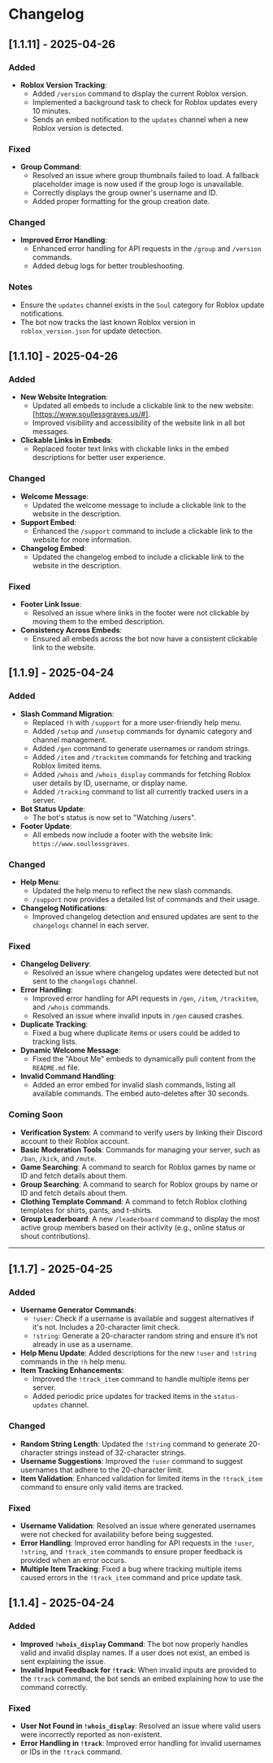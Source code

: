 # Changelog

## [1.1.11] - 2025-04-26
### Added
- **Roblox Version Tracking**:
  - Added `/version` command to display the current Roblox version.
  - Implemented a background task to check for Roblox updates every 10 minutes.
  - Sends an embed notification to the `updates` channel when a new Roblox version is detected.

### Fixed
- **Group Command**:
  - Resolved an issue where group thumbnails failed to load. A fallback placeholder image is now used if the group logo is unavailable.
  - Correctly displays the group owner's username and ID.
  - Added proper formatting for the group creation date.

### Changed
- **Improved Error Handling**:
  - Enhanced error handling for API requests in the `/group` and `/version` commands.
  - Added debug logs for better troubleshooting.

### Notes
- Ensure the `updates` channel exists in the `Soul` category for Roblox update notifications.
- The bot now tracks the last known Roblox version in `roblox_version.json` for update detection.

## [1.1.10] - 2025-04-26
### Added
- **New Website Integration**:
  - Updated all embeds to include a clickable link to the new website: [https://www.soullessgraves.us/#].
  - Improved visibility and accessibility of the website link in all bot messages.
- **Clickable Links in Embeds**:
  - Replaced footer text links with clickable links in the embed descriptions for better user experience.

### Changed
- **Welcome Message**:
  - Updated the welcome message to include a clickable link to the website in the description.
- **Support Embed**:
  - Enhanced the `/support` command to include a clickable link to the website for more information.
- **Changelog Embed**:
  - Updated the changelog embed to include a clickable link to the website in the description.

### Fixed
- **Footer Link Issue**:
  - Resolved an issue where links in the footer were not clickable by moving them to the embed description.
- **Consistency Across Embeds**:
  - Ensured all embeds across the bot now have a consistent clickable link to the website.

## [1.1.9] - 2025-04-24
### Added
- **Slash Command Migration**:
  - Replaced `!h` with `/support` for a more user-friendly help menu.
  - Added `/setup` and `/unsetup` commands for dynamic category and channel management.
  - Added `/gen` command to generate usernames or random strings.
  - Added `/item` and `/trackitem` commands for fetching and tracking Roblox limited items.
  - Added `/whois` and `/whois_display` commands for fetching Roblox user details by ID, username, or display name.
  - Added `/tracking` command to list all currently tracked users in a server.
- **Bot Status Update**:
  - The bot's status is now set to "Watching /users".
- **Footer Update**:
  - All embeds now include a footer with the website link: `https://www.soullessgraves`.

### Changed
- **Help Menu**:
  - Updated the help menu to reflect the new slash commands.
  - `/support` now provides a detailed list of commands and their usage.
- **Changelog Notifications**:
  - Improved changelog detection and ensured updates are sent to the `changelogs` channel in each server.

### Fixed
- **Changelog Delivery**:
  - Resolved an issue where changelog updates were detected but not sent to the `changelogs` channel.
- **Error Handling**:
  - Improved error handling for API requests in `/gen`, `/item`, `/trackitem`, and `/whois` commands.
  - Resolved an issue where invalid inputs in `/gen` caused crashes.
- **Duplicate Tracking**:
  - Fixed a bug where duplicate items or users could be added to tracking lists.
- **Dynamic Welcome Message**:
  - Fixed the "About Me" embeds to dynamically pull content from the `README.md` file.
- **Invalid Command Handling**:
  - Added an error embed for invalid slash commands, listing all available commands. The embed auto-deletes after 30 seconds.

### Coming Soon
- **Verification System**: A command to verify users by linking their Discord account to their Roblox account.
- **Basic Moderation Tools**: Commands for managing your server, such as `/ban`, `/kick`, and `/mute`.
- **Game Searching**: A command to search for Roblox games by name or ID and fetch details about them.
- **Group Searching**: A command to search for Roblox groups by name or ID and fetch details about them.
- **Clothing Template Command**: A command to fetch Roblox clothing templates for shirts, pants, and t-shirts.
- **Group Leaderboard**: A new `/leaderboard` command to display the most active group members based on their activity (e.g., online status or shout contributions).

---

## [1.1.7] - 2025-04-25
### Added
- **Username Generator Commands**:
  - `!user`: Check if a username is available and suggest alternatives if it's not. Includes a 20-character limit check.
  - `!string`: Generate a 20-character random string and ensure it’s not already in use as a username.
- **Help Menu Update**: Added descriptions for the new `!user` and `!string` commands in the `!h` help menu.
- **Item Tracking Enhancements**:
  - Improved the `!track_item` command to handle multiple items per server.
  - Added periodic price updates for tracked items in the `status-updates` channel.

### Changed
- **Random String Length**: Updated the `!string` command to generate 20-character strings instead of 32-character strings.
- **Username Suggestions**: Improved the `!user` command to suggest usernames that adhere to the 20-character limit.
- **Item Validation**: Enhanced validation for limited items in the `!track_item` command to ensure only valid items are tracked.

### Fixed
- **Username Validation**: Resolved an issue where generated usernames were not checked for availability before being suggested.
- **Error Handling**: Improved error handling for API requests in the `!user`, `!string`, and `!track_item` commands to ensure proper feedback is provided when an error occurs.
- **Multiple Item Tracking**: Fixed a bug where tracking multiple items caused errors in the `!track_item` command and price update task.

## [1.1.4] - 2025-04-24
### Added
- **Improved `!whois_display` Command**: The bot now properly handles valid and invalid display names. If a user does not exist, an embed is sent explaining the issue.
- **Invalid Input Feedback for `!track`**: When invalid inputs are provided to the `!track` command, the bot sends an embed explaining how to use the command correctly.

### Fixed
- **User Not Found in `!whois_display`**: Resolved an issue where valid users were incorrectly reported as non-existent.
- **Error Handling in `!track`**: Improved error handling for invalid usernames or IDs in the `!track` command.
